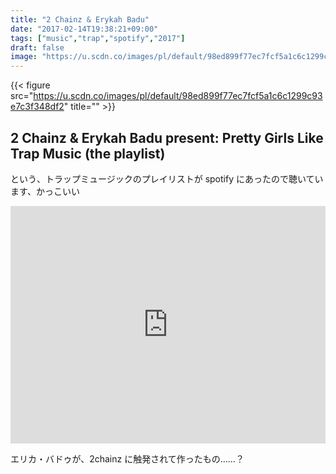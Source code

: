 ```yaml
---
title: "2 Chainz & Erykah Badu"
date: "2017-02-14T19:38:21+09:00"
tags: ["music","trap","spotify","2017"]
draft: false
image: "https://u.scdn.co/images/pl/default/98ed899f77ec7fcf5a1c6c1299c93e7c3f348df2"
---
```


{{< figure src="https://u.scdn.co/images/pl/default/98ed899f77ec7fcf5a1c6c1299c93e7c3f348df2" title="" >}}

## 2 Chainz & Erykah Badu present: Pretty Girls Like Trap Music (the playlist)

という、トラップミュージックのプレイリストが spotify にあったので聴いています、かっこいい

<div class="embed">
<iframe src="https://embed.spotify.com/?uri=spotify%3Auser%3A2chainz%3Aplaylist%3A6mOCzeQFN67gwzVwZUl9Iq" width="100%" height="380" frameborder="0" allowtransparency="true"></iframe>
</div>

エリカ・バドゥが、2chainz に触発されて作ったもの……？
